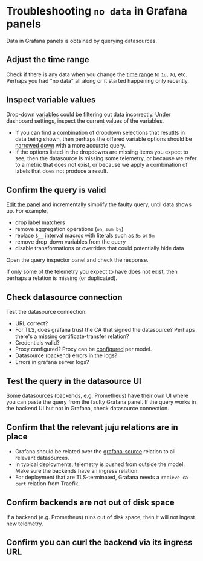 # Troubleshooting `no data` in Grafana panels

Data in Grafana panels is obtained by querying datasources.


## Adjust the time range
Check if there is any data when you change the 
[time range](https://grafana.com/docs/grafana-cloud/visualizations/dashboards/use-dashboards/#set-dashboard-time-range)
to `1d`, `7d`, etc.
Perhaps you had "no data" all along or it started happening only recently.


## Inspect variable values
Drop-down [variables](https://grafana.com/docs/grafana/latest/dashboards/variables/)
could be filtering out data incorrectly.
Under dashboard settings, inspect the current values of the variables.
- If you can find a combination of dropdown selections that resutlts in data being shown, then
  perhaps the offered variable options should be [narrowed down](https://grafana.com/docs/grafana/latest/dashboards/variables/add-template-variables/#add-a-query-variable) with a more accurate query.
- If the options listed in the dropdowns are missing items you expect to see, then the datasource is
  missing some telemetry, or because we refer to a metric that does not exist, or because we apply a combination of labels that does not produce a result.


## Confirm the query is valid
[Edit the panel](https://grafana.com/docs/grafana/latest/panels-visualizations/panel-editor-overview/)
and incrementally simplify the faulty query, until data shows up.
For example,
- drop label matchers
- remove aggregation operations (`on`, `sum by`)
- replace `$__` interval macros with literals such as `5s` or `5m`
- remove drop-down variables from the query
- disable transformations or overrides that could potentially hide data

Open the query inspector panel and check the response.

If only some of the telemetry you expect to have does not exist, then perhaps a relation is missing (or duplicated).


## Check datasource connection
Test the datasource connection.
- URL correct?
- For TLS, does grafana trust the CA that signed the datasource? Perhaps there's a missing certificate-transfer relation?
- Credentials valid?
- Proxy configured? Proxy can be [configured](https://documentation.ubuntu.com/juju/latest/reference/configuration/list-of-model-configuration-keys/#model-config-http-proxy) per model.
- Datasource (backend) errors in the logs?
- Errors in grafana server logs?


## Test the query in the datasource UI
Some datasources (backends, e.g. Prometheus) have their own UI where you can paste the query
from the faulty Grafana panel. If the query works in the backend UI but not in Grafana,
check datasource connection.


## Confirm that the relevant juju relations are in place
- Grafana should be related over the [grafana-source](https://charmhub.io/integrations/grafana_datasource) relation to all relevant datasources.
- In typical deployments, telemetry is pushed from outside the model. Make sure the backends have an ingress relation.
- For deployment that are TLS-terminated, Grafana needs a `recieve-ca-cert` relation from Traefik.


## Confirm backends are not out of disk space
If a backend (e.g. Prometheus) runs out of disk space, then it will not ingest new
telemetry.


## Confirm you can curl the backend via its ingress URL
